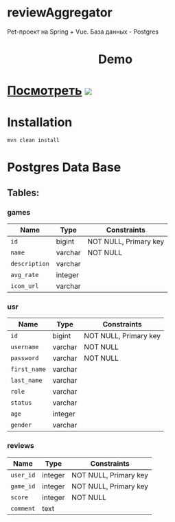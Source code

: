 # reviewAggregator
<p>Pet-проект на Spring + Vue. База данных - Postgres</p>
<h1 align="center">Demo<h1>
<a href="https://review-agregator-production.up.railway.app" target="_blank">Посмотреть</a>
<img src="https://github.com/Saver-Igt/reviewAggregator/demo.png">

# Installation
`mvn clean install`
# Postgres Data Base
## Tables:
### games
| Name         | Type   | Constraints                        |
| ----------   | ------ | ---------------------------------- |
| `id`         | bigint | NOT NULL, Primary key              |
| `name`       | varchar| NOT NULL                           |
| `description`| varchar|                                    |
| `avg_rate`   | integer|                                    |
| `icon_url`   | varchar|                                    |
### usr
| Name         | Type   | Constraints                        |
| ----------   | ------ | ---------------------------------- |
| `id`         | bigint | NOT NULL, Primary key              |
| `username`   | varchar| NOT NULL                           |
| `password`   | varchar| NOT NULL                           |
| `first_name` | varchar|                                    |
| `last_name`  | varchar|                                    |
| `role`       | varchar|                                    |
| `status`     | varchar|                                    |
| `age`        | integer|                                    |
| `gender`     | varchar|                                    |
### reviews
| Name         | Type    | Constraints                        |
| ----------   | ------  | ---------------------------------- |
| `user_id`    | integer | NOT NULL, Primary key              |
| `game_id`    | integer | NOT NULL, Primary key              |
| `score`      | integer | NOT NULL                           |
| `comment`    | text    |                                    |

